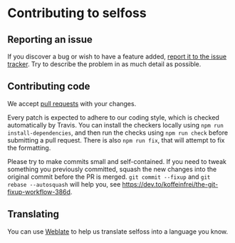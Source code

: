 # Contributing to selfoss

## Reporting an issue

If you discover a bug or wish to have a feature added, [report it to the issue tracker](https://github.com/fossar/selfoss/issues/new). Try to describe the problem in as much detail as possible.


## Contributing code

We accept [pull requests](https://github.com/fossar/selfoss/compare) with your changes.

Every patch is expected to adhere to our coding style, which is checked automatically by Travis. You can install the checkers locally using `npm run install-dependencies`, and then run the checks using `npm run check` before submitting a pull request. There is also `npm run fix`, that will attempt to fix the formatting.

Please try to make commits small and self-contained. If you need to tweak something you previously committed, squash the new changes into the original commit before the PR is merged. `git commit --fixup` and `git rebase --autosquash` will help you, see https://dev.to/koffeinfrei/the-git-fixup-workflow-386d.


## Translating

You can use [Weblate](https://hosted.weblate.org/projects/selfoss/translations/) to help us translate selfoss into a language you know.

